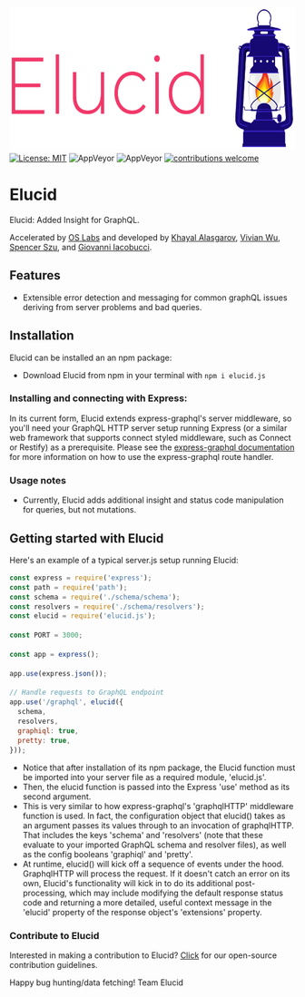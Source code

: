 <p align="center"><img src="./elucid/assets/Elucid_Lamp_with_Text.png" height="250px" style="margin-top: 10px; margin-bottom: -10px;"></p>

[![License: MIT](https://img.shields.io/badge/license-ISC-yellow.svg)](https://opensource.org/licenses/ISC)
![AppVeyor](https://img.shields.io/badge/build-passing-brightgreen.svg)
![AppVeyor](https://img.shields.io/badge/version-1.0.1-blue.svg)
[![contributions welcome](https://img.shields.io/badge/contributions-welcome-brightgreen.svg?style=flat)](./CONTRIBUTING.md)

# Elucid

Elucid: Added Insight for GraphQL.

Accelerated by [OS Labs](https://github.com/oslabs-beta/) and developed by [Khayal Alasgarov](https://github.com/Alasgaroff), [Vivian Wu](https://github.com/vw-in-github), [Spencer Szu](https://github.com/Szuay), and [Giovanni Iacobucci](https://github.com/garyiacobucci).

## Features

- Extensible error detection and messaging for common graphQL issues deriving from server problems and bad queries.

## Installation

Elucid can be installed an an npm package:

- Download Elucid from npm in your terminal with `npm i elucid.js`

### Installing and connecting with Express:

In its current form, Elucid extends express-graphql's server middleware, so you'll need your GraphQL HTTP server setup running Express (or a similar web framework that supports connect styled middleware, such as Connect or Restify) as a prerequisite. Please see the [express-graphql documentation](https://github.com/graphql/express-graphql/blob/main/README.md) for more information on how to use the express-graphql route handler.

### Usage notes

- Currently, Elucid adds additional insight and status code manipulation for queries, but not mutations.

## Getting started with Elucid

Here's an example of a typical server.js setup running Elucid: 

```js
const express = require('express');
const path = require('path');
const schema = require('./schema/schema');
const resolvers = require('./schema/resolvers');
const elucid = require('elucid.js');

const PORT = 3000;

const app = express();

app.use(express.json());

// Handle requests to GraphQL endpoint
app.use('/graphql', elucid({
  schema,
  resolvers,
  graphiql: true,
  pretty: true,
}));
```


- Notice that after installation of its npm package, the Elucid function must be imported into your server file as a required module, 'elucid.js'.
- Then, the elucid function is passed into the Express 'use' method as its second argument.
- This is very similar to how express-graphql's 'graphqlHTTP' middleware function is used. In fact, the configuration object that elucid() takes as an argument passes its values through to an invocation of graphqlHTTP. That includes the keys 'schema' and 'resolvers' (note that these evaluate to your imported GraphQL schema and resolver files), as well as the config booleans 'graphiql' and 'pretty'.
- At runtime, elucid() will kick off a sequence of events under the hood. GraphqlHTTP will process the request. If it doesn't catch an error on its own, Elucid's functionality will kick in to do its additional post-processing, which may include modifying the default response status code and returning a more detailed, useful context message in the 'elucid' property of the response object's 'extensions' property.

### Contribute to Elucid

Interested in making a contribution to Elucid? [Click](./CONTRIBUTING.md) for our open-source contribution guidelines.

Happy bug hunting/data fetching!
Team Elucid